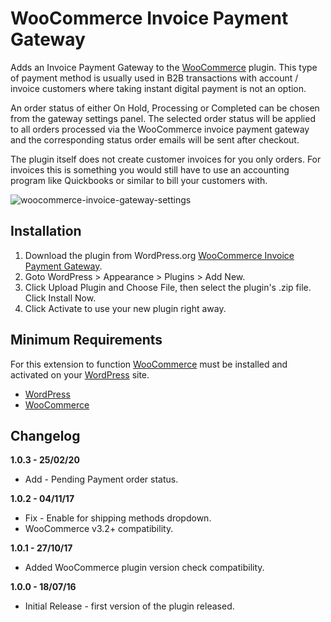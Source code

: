 # WooCommerce Invoice Payment Gateway
Adds an Invoice Payment Gateway to the [WooCommerce](https://www.woocommerce.com/) plugin. This type of payment method is usually used in B2B transactions with account / invoice customers where taking instant digital payment is not an option.

An order status of either On Hold, Processing or Completed can be chosen from the gateway settings panel. The selected order status will be applied to all orders processed via the WooCommerce invoice payment gateway and the corresponding status order emails will be sent after checkout.

The plugin itself does not create customer invoices for you only orders. For invoices this is something you would still have to use an accounting program like Quickbooks or similar to bill your customers with.


![woocommerce-invoice-gateway-settings](https://cloud.githubusercontent.com/assets/1190565/18257488/6d4c8a08-73bc-11e6-82ec-27914d991d82.png)

## Installation

1. Download the plugin from WordPress.org [WooCommerce Invoice Payment Gateway](https://wordpress.org/plugins/wc-invoice-gateway/).
2. Goto WordPress > Appearance > Plugins > Add New.
3. Click Upload Plugin and Choose File, then select the plugin's .zip file. Click Install Now.
4. Click Activate to use your new plugin right away.

## Minimum Requirements

For this extension to function [WooCommerce](https://www.woocommerce.com/) must be installed and activated on your [WordPress](https://wordpress.org/) site.

* [WordPress](https://wordpress.org/)
* [WooCommerce](https://www.woocommerce.com/)

## Changelog

**1.0.3 - 25/02/20**
* Add - Pending Payment order status.

**1.0.2 - 04/11/17**
* Fix - Enable for shipping methods dropdown.
* WooCommerce v3.2+ compatibility.

**1.0.1 - 27/10/17**
* Added WooCommerce plugin version check compatibility.

**1.0.0 - 18/07/16**
* Initial Release - first version of the plugin released.

